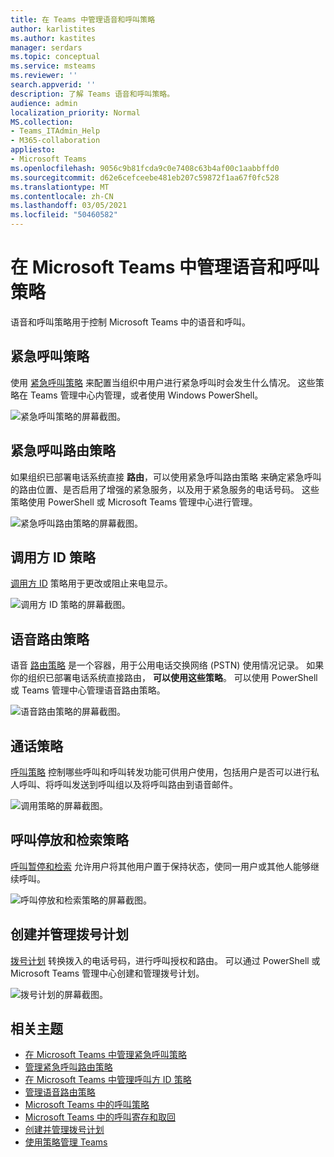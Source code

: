 ```yaml
---
title: 在 Teams 中管理语音和呼叫策略
author: karlistites
ms.author: kastites
manager: serdars
ms.topic: conceptual
ms.service: msteams
ms.reviewer: ''
search.appverid: ''
description: 了解 Teams 语音和呼叫策略。
audience: admin
localization_priority: Normal
MS.collection:
- Teams_ITAdmin_Help
- M365-collaboration
appliesto:
- Microsoft Teams
ms.openlocfilehash: 9056c9b81fcda9c0e7408c63b4af00c1aabbffd0
ms.sourcegitcommit: d62e6cefceebe481eb207c59872f1aa67f0fc528
ms.translationtype: MT
ms.contentlocale: zh-CN
ms.lasthandoff: 03/05/2021
ms.locfileid: "50460582"
---
```

# <a name="manage-voice-and-calling-policies-in-microsoft-teams"></a>在 Microsoft Teams 中管理语音和呼叫策略

语音和呼叫策略用于控制 Microsoft Teams 中的语音和呼叫。

## <a name="emergency-calling-policies"></a>紧急呼叫策略

使用 [紧急呼叫策略](manage-emergency-calling-policies.md) 来配置当组织中用户进行紧急呼叫时会发生什么情况。 这些策略在 Teams 管理中心内管理，或者使用 Windows PowerShell。

![紧急呼叫策略的屏幕截图。](media/emergency-calling-policy2.png)

## <a name="emergency-call-routing-policies"></a>紧急呼叫路由策略

如果组织已部署电话系统直接 **路由**，可以使用紧急呼叫路由策略 [](manage-emergency-call-routing-policies.md)来确定紧急呼叫的路由位置、是否启用了增强的紧急服务，以及用于紧急服务的电话号码。 这些策略使用 PowerShell 或 Microsoft Teams 管理中心进行管理。

![紧急呼叫路由策略的屏幕截图。](media/emergency-call-routing-policy.png)

## <a name="caller-id-policies"></a>调用方 ID 策略

[调用方 ID](caller-id-policies.md) 策略用于更改或阻止来电显示。

![调用方 ID 策略的屏幕截图。](media/caller-id-policy.png)

## <a name="voice-routing-policies"></a>语音路由策略

语音 [路由策略](manage-voice-routing-policies.md) 是一个容器，用于公用电话交换网络 (PSTN) 使用情况记录。 如果你的组织已部署电话系统直接路由， **可以使用这些策略**。 可以使用 PowerShell 或 Teams 管理中心管理语音路由策略。

![语音路由策略的屏幕截图。](media/voice-routing-policy.png)

## <a name="calling-policies"></a>通话策略

[呼叫策略](teams-calling-policy.md) 控制哪些呼叫和呼叫转发功能可供用户使用，包括用户是否可以进行私人呼叫、将呼叫发送到呼叫组以及将呼叫路由到语音邮件。

![调用策略的屏幕截图。](media/calling-policy.png)

## <a name="call-park-and-retrieve-policies"></a>呼叫停放和检索策略

[呼叫暂停和检索](call-park-and-retrieve.md) 允许用户将其他用户置于保持状态，使同一用户或其他人能够继续呼叫。

![呼叫停放和检索策略的屏幕截图。](media/call-park-policy.png)

## <a name="create-and-manage-dial-plans"></a>创建并管理拨号计划

[拨号计划](create-and-manage-dial-plans.md) 转换拨入的电话号码，进行呼叫授权和路由。 可以通过 PowerShell 或 Microsoft Teams 管理中心创建和管理拨号计划。

![拨号计划的屏幕截图。](media/dial-plans.png)

## <a name="related-topics"></a>相关主题

* [在 Microsoft Teams 中管理紧急呼叫策略](manage-emergency-calling-policies.md)
* [管理紧急呼叫路由策略](manage-emergency-call-routing-policies.md)
* [在 Microsoft Teams 中管理呼叫方 ID 策略](caller-id-policies.md)
* [管理语音路由策略](manage-voice-routing-policies.md)
* [Microsoft Teams 中的呼叫策略](teams-calling-policy.md)
* [Microsoft Teams 中的呼叫寄存和取回](call-park-and-retrieve.md)
* [创建并管理拨号计划](create-and-manage-dial-plans.md)
* [使用策略管理 Teams](manage-teams-with-policies.md)
